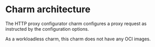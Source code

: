 # Charm architecture

The HTTP proxy configurator charm configures a proxy request as instructed by the configuration options.

As a workloadless charm, this charm does not have any OCI images.
